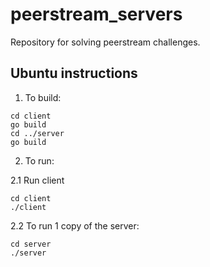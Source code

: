 # peerstream_servers

Repository for solving peerstream challenges.

## Ubuntu instructions
1. To build:

```
cd client
go build
cd ../server
go build
```

2. To run:

2.1 Run client
```
cd client
./client
```

2.2 To run 1 copy of the server:

```
cd server
./server
```

